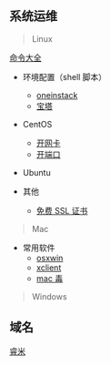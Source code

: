 
## 系统运维

> Linux 

[命令大全](https://man.linuxde.net/)

- 环境配置（shell 脚本）
    + [oneinstack](https://oneinstack.com/)
    + [宝塔](https://www.bt.cn/)

- CentOS
    + [开网卡](https://blog.csdn.net/nkd50000/article/details/78903479)
    + [开端口](https://www.cnblogs.com/yanglang/p/10711826.html)

- Ubuntu

- 其他
    + [免费 SSL 证书](https://www.hi-linux.com/posts/6968.html)

> Mac

- 常用软件
  - [osxwin](https://www.osxwin.com/)
  - [xclient](https://xclient.info/)
  - [mac 毒](https://www.macdo.cn/)


> Windows


## 域名

[睿米](http://ym.reeidc.com/#/)
